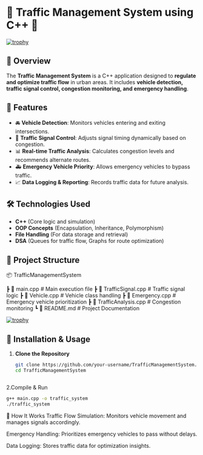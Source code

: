# 🚦 Traffic Management System using C++ 🚦

[![trophy](https://github-profile-trophy.vercel.app/?username=OneTeraByte7&title=Stars,Followers,Commits,Repositories,MultipleLang,PullRequest&theme=onedark)](https://github.com/ryo-ma/github-profile-trophy)


## 📌 Overview
The **Traffic Management System** is a C++ application designed to **regulate and optimize traffic flow** in urban areas. It includes **vehicle detection, traffic signal control, congestion monitoring, and emergency handling**.

## 🚀 Features
- 🚘 **Vehicle Detection**: Monitors vehicles entering and exiting intersections.
- 🚦 **Traffic Signal Control**: Adjusts signal timing dynamically based on congestion.
- 📊 **Real-time Traffic Analysis**: Calculates congestion levels and recommends alternate routes.
- 🚑 **Emergency Vehicle Priority**: Allows emergency vehicles to bypass traffic.
- 📈 **Data Logging & Reporting**: Records traffic data for future analysis.

## 🛠️ Technologies Used
- **C++** (Core logic and simulation)
- **OOP Concepts** (Encapsulation, Inheritance, Polymorphism)
- **File Handling** (For data storage and retrieval)
- **DSA** (Queues for traffic flow, Graphs for route optimization)

## 📂 Project Structure
📦 TrafficManagementSystem 

┣ 📜 main.cpp # Main execution file 
┣ 📜 TrafficSignal.cpp # Traffic signal logic 
┣ 📜 Vehicle.cpp # Vehicle class handling 
┣ 📜 Emergency.cpp # Emergency vehicle prioritization 
┣ 📜 TrafficAnalysis.cpp # Congestion monitoring 
┗ 📜 README.md # Project Documentation



[![trophy](https://github-profile-trophy.vercel.app/?username=OneTeraByte7&title=Stars,Followers,Commits,Repositories,MultipleLang,PullRequest&theme=onedark)](https://github.com/ryo-ma/github-profile-trophy)


## 🔧 Installation & Usage
1. **Clone the Repository**
   ```sh
   git clone https://github.com/your-username/TrafficManagementSystem.git
   cd TrafficManagementSystem
  ```
```
2.Compile & Run
```sh
g++ main.cpp -o traffic_system
./traffic_system
```
🎯 How It Works
Traffic Flow Simulation: Monitors vehicle movement and manages signals accordingly.

Emergency Handling: Prioritizes emergency vehicles to pass without delays.

Data Logging: Stores traffic data for optimization insights.
